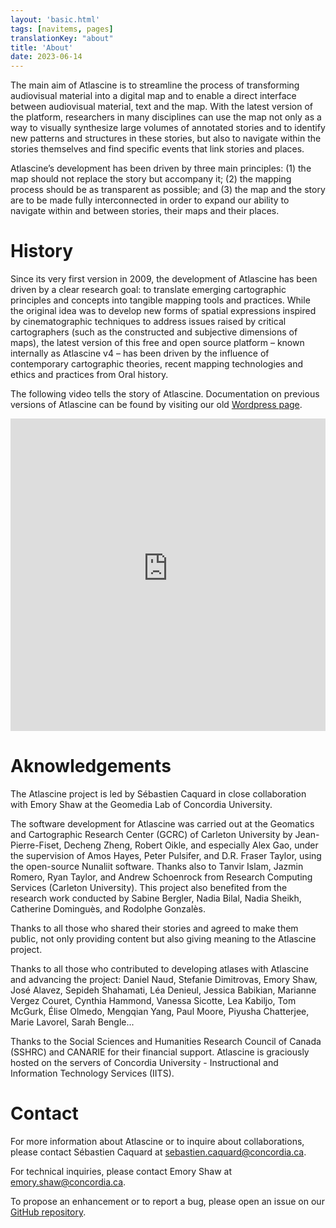```yaml
---
layout: 'basic.html'
tags: [navitems, pages]
translationKey: "about"
title: 'About'
date: 2023-06-14
---
```


The main aim of Atlascine is to streamline the process of transforming audiovisual material into a digital map and to enable a direct interface between audiovisual material, text and the map. With the latest version of the platform, researchers in many disciplines can use the map not only as a way to visually synthesize large volumes of annotated stories and to identify new patterns and structures in these stories, but also to navigate within the stories themselves and find specific events that link stories and places.

Atlascine’s development has been driven by three main principles: (1) the map should not replace the story but accompany it; (2) the mapping process should be as transparent as possible; and (3) the map and the story are to be made fully interconnected in order to expand our ability to navigate within and between stories, their maps and their places.

# History

Since its very first version in 2009, the development of Atlascine has been driven by a clear research goal: to translate emerging cartographic principles and concepts into tangible mapping tools and practices. While the original idea was to develop new forms of spatial expressions inspired by cinematographic techniques to address issues raised by critical cartographers (such as the constructed and subjective dimensions of maps), the latest version of this free and open source platform – known internally as Atlascine v4 – has been driven by the influence of contemporary cartographic theories, recent mapping technologies and ethics and practices from Oral history.

The following video tells the story of Atlascine. Documentation on previous versions of Atlascine can be found by visiting our old [Wordpress page](https://atlascineproject.wordpress.com/).

<div style="height:500px">
<iframe src="https://liveconcordia.sharepoint.com/teams/COHDSALLLABWEEKLYMEETING/_layouts/15/embed.aspx?UniqueId=12dee274-fcb4-44e1-9523-eddf511d60a7&embed=%7B%22ust%22%3Atrue%2C%22hv%22%3A%22CopyEmbedCode%22%7D&referrer=StreamWebApp&referrerScenario=EmbedDialog.Create" width="100%" height="100%" frameborder="0" scrolling="no" allowfullscreen title="Life_Story_of_Atlascine.mp4"></iframe>
</div>

# Aknowledgements

The Atlascine project is led by Sébastien Caquard in close collaboration with Emory Shaw at the Geomedia Lab of Concordia University.

The software development for Atlascine was carried out at the Geomatics and Cartographic Research Center (GCRC) of Carleton University by Jean-Pierre-Fiset, Decheng Zheng, Robert Oikle, and especially Alex Gao, under the supervision of Amos Hayes, Peter Pulsifer, and D.R. Fraser Taylor, using the open-source Nunaliit software. Thanks also to Tanvir Islam, Jazmin Romero, Ryan Taylor, and Andrew Schoenrock from Research Computing Services (Carleton University). This project also benefited from the research work conducted by Sabine Bergler, Nadia Bilal, Nadia Sheikh, Catherine Dominguès, and Rodolphe Gonzalès.

Thanks to all those who shared their stories and agreed to make them public, not only providing content but also giving meaning to the Atlascine project.

Thanks to all those who contributed to developing atlases with Atlascine and advancing the project: Daniel Naud, Stefanie Dimitrovas, Emory Shaw, José Alavez, Sepideh Shahamati, Léa Denieul, Jessica Babikian, Marianne Vergez Couret, Cynthia Hammond, Vanessa Sicotte, Lea Kabiljo, Tom McGurk, Élise Olmedo, Mengqian Yang, Paul Moore, Piyusha Chatterjee, Marie Lavorel, Sarah Bengle...

Thanks to the Social Sciences and Humanities Research Council of Canada (SSHRC) and CANARIE for their financial support. Atlascine is graciously hosted on the servers of Concordia University - Instructional and Information Technology Services (IITS).

# Contact

For more information about Atlascine or to inquire about collaborations, please contact Sébastien Caquard at <a href="mailto:sebastien.caquard@concordia.ca">sebastien.caquard@concordia.ca</a>.

For technical inquiries, please contact Emory Shaw at <a href="mailto:emory.shaw@concordia.ca">emory.shaw@concordia.ca</a>.

To propose an enhancement or to report a bug, please open an issue on our [GitHub repository](https://github.com/geomedialab/atlascine).